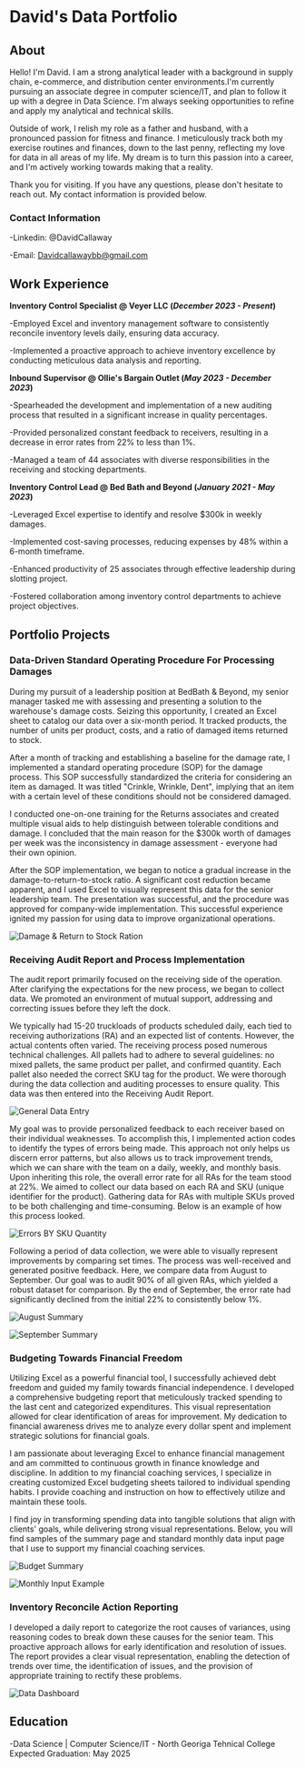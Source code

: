 # David's Data Portfolio

## About

Hello! I'm David. I am a strong analytical leader with a background in supply chain, e-commerce, and distribution center environments.I'm currently pursuing an associate degree in computer science/IT, and plan to follow it up with a degree in Data Science. I'm always seeking opportunities to refine and apply my analytical and technical skills.

Outside of work, I relish my role as a father and husband, with a pronounced passion for fitness and finance. I meticulously track both my exercise routines and finances, down to the last penny, reflecting my love for data in all areas of my life. My dream is to turn this passion into a career, and I'm actively working towards making that a reality.

Thank you for visiting. If you have any questions, please don't hesitate to reach out. My contact information is provided below.

### Contact Information
-Linkedin: @DavidCallaway

-Email: Davidcallawaybb@gmail.com

## Work Experience
**Inventory Control Specialist @ Veyer LLC (_December 2023 - Present_)**

-Employed Excel and inventory management software to consistently reconcile inventory levels daily, ensuring data accuracy.

-Implemented a proactive approach to achieve inventory excellence by conducting meticulous data analysis and reporting.

**Inbound Supervisor @ Ollie's Bargain Outlet (_May 2023 - December 2023_)**

-Spearheaded the development and implementation of a new auditing process that resulted in a significant increase in quality percentages.

-Provided personalized constant feedback to receivers, resulting in a decrease in error rates from 22% to less than 1%.

-Managed a team of 44 associates with diverse responsibilities in the receiving and stocking departments.

**Inventory Control Lead @ Bed Bath and Beyond (_January 2021 - May 2023_)**

-Leveraged Excel expertise to identify and resolve $300k in weekly damages.

-Implemented cost-saving processes, reducing expenses by 48% within a 6-month timeframe.

-Enhanced productivity of 25 associates through effective leadership during slotting project.

-Fostered collaboration among inventory control departments to achieve project objectives.

## Portfolio Projects


### Data-Driven Standard Operating Procedure For Processing Damages

During my pursuit of a leadership position at BedBath & Beyond, my senior manager tasked me with assessing and presenting a solution to the warehouse's damage costs. Seizing this opportunity, I created an Excel sheet to catalog our data over a six-month period. It tracked products, the number of units per product, costs, and a ratio of damaged items returned to stock.

After a month of tracking and establishing a baseline for the damage rate, I implemented a standard operating procedure (SOP) for the damage process. This SOP successfully standardized the criteria for considering an item as damaged. It was titled "Crinkle, Wrinkle, Dent", implying that an item with a certain level of these conditions should not be considered damaged.

I conducted one-on-one training for the Returns associates and created multiple visual aids to help distinguish between tolerable conditions and damage. I concluded that the main reason for the $300k worth of damages per week was the inconsistency in damage assessment - everyone had their own opinion.

After the SOP implementation, we began to notice a gradual increase in the damage-to-return-to-stock ratio. A significant cost reduction became apparent, and I used Excel to visually represent this data for the senior leadership team. The presentation was successful, and the procedure was approved for company-wide implementation. This successful experience ignited my passion for using data to improve organizational operations.

![Damage & Return to Stock Ration](Files/dmgrtsratio.png)


### Receiving Audit Report and Process Implementation

The audit report primarily focused on the receiving side of the operation. After clarifying the expectations for the new process, we began to collect data. We promoted an environment of mutual support, addressing and correcting issues before they left the dock.

We typically had 15-20 truckloads of products scheduled daily, each tied to receiving authorizations (RA) and an expected list of contents. However, the actual contents often varied. The receiving process posed numerous technical challenges. All pallets had to adhere to several guidelines: no mixed pallets, the same product per pallet, and confirmed quantity. Each pallet also needed the correct SKU tag for the product. We were thorough during the data collection and auditing processes to ensure quality. This data was then entered into the Receiving Audit Report.

![General Data Entry](Files/rcvv.png)

My goal was to provide personalized feedback to each receiver based on their individual weaknesses. To accomplish this, I implemented action codes to identify the types of errors being made. This approach not only helps us discern error patterns, but also allows us to track improvement trends, which we can share with the team on a daily, weekly, and monthly basis. Upon inheriting this role, the overall error rate for all RAs for the team stood at 22%. We aimed to collect our data based on each RA and SKU (unique identifier for the product). Gathering data for RAs with multiple SKUs proved to be both challenging and time-consuming. Below is an example of how this process looked.

![Errors BY SKU Quantity](Files/rcv2.png)

Following a period of data collection, we were able to visually represent improvements by comparing set times. The process was well-received and generated positive feedback. Here, we compare data from August to September. Our goal was to audit 90% of all given RAs, which yielded a robust dataset for comparison. By the end of September, the error rate had significantly declined from the initial 22% to consistently below 1%.

![August Summary](Files/rcv4.png)

![September Summary](Files/rcv3.png) 

### Budgeting Towards Financial Freedom

Utilizing Excel as a powerful financial tool, I successfully achieved debt freedom and guided my family towards financial independence. I developed a comprehensive budgeting report that meticulously tracked spending to the last cent and categorized expenditures. This visual representation allowed for clear identification of areas for improvement. My dedication to financial awareness drives me to analyze every dollar spent and implement strategic solutions for financial goals. 

I am passionate about leveraging Excel to enhance financial management and am committed to continuous growth in finance knowledge and discipline. In addition to my financial coaching services, I specialize in creating customized Excel budgeting sheets tailored to individual spending habits. I provide coaching and instruction on how to effectively utilize and maintain these tools. 

I find joy in transforming spending data into tangible solutions that align with clients' goals, while delivering strong visual representations. Below, you will find samples of the summary page and standard monthly data input page that I use to support my financial coaching services.

![Budget Summary](Files/SummaryExamplePortfolio.png)

![Monthly Input Example](Files/MonthlyInputExamplePortfolio.png)


### Inventory Reconcile Action Reporting 

I developed a daily report to categorize the root causes of variances, using reasoning codes to break down these causes for the senior team. This proactive approach allows for early identification and resolution of issues. The report provides a clear visual representation, enabling the detection of trends over time, the identification of issues, and the provision of appropriate training to rectify these problems.

![Data Dashboard](Files/Pi80portfoliopic.png)


## Education
-Data Science | Computer Science/IT - North Georiga Tehnical College
Expected Graduation: May 2025
